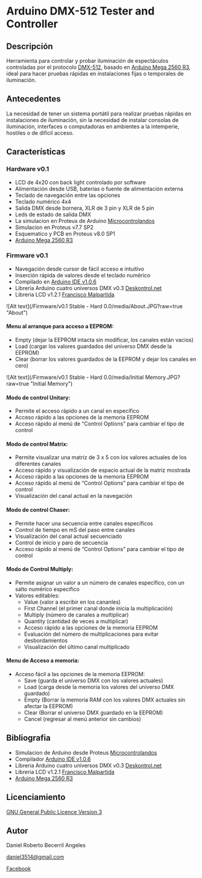 # Arduino DMX-512 Tester and Controller

## Descripción
Herramienta para controlar y probar iluminación de espectáculos controladas por el protocolo [DMX-512](http://es.wikipedia.org/wiki/Digital_Multiplex), basado en [Arduino Mega 2560 R3](http://www.arduino.cc/en/Main/ArduinoBoardMega2560), ideal para hacer pruebas rápidas en instalaciones fijas o temporales de iluminación.

## Antecedentes
La necesidad de tener un sistema portátil para realizar pruebas rápidas en instalaciones de iluminación, sin la necesidad de instalar consolas de iluminación, interfaces o computadoras en ambientes a la intemperie, hostiles o de difícil acceso.

## Características

### Hardware v0.1
- LCD de 4x20 con back light controlado por software
- Alimentación desde USB, baterías o fuente de alimentación externa
- Teclado de navegación entre las opciones
- Teclado numérico 4x4
- Salida DMX desde bornera, XLR de 3 pin y XLR de 5 pin
- Leds de estado de salida DMX
- La simulacion en Proteus de Arduino [Microcontrolandos](http://microcontrolandos.blogspot.mx/2012/12/arduino-componentes-para-o-proteus.html)
- Simulacion en Proteus v7.7 SP2
- Esquematico y PCB en Proteus v8.0 SP1
- [Arduino Mega 2560 R3](http://www.arduino.cc/en/Main/ArduinoBoardMega2560)

### Firmware v0.1
- Navegación desde cursor de fácil acceso e intuitivo
- Inserción rápida de valores desde el teclado numérico
- Compilado en [Arduino IDE v1.0.6](http://www.arduino.cc/en/Main/OldSoftwareReleases)
- Libreria Arduino cuatro universos DMX v0.3 [Deskontrol.net](http://www.deskontrol.net/blog/libreria-arduino-cuatro-universos-dmx/)
- Libreria LCD v1.2.1 [Francisco Malpartida](https://bitbucket.org/fmalpartida/new-liquidcrystal/wiki/Home)

![Alt text](/Firmware/v0.1 Stable - Hard 0.0/media/About.JPG?raw=true "About")

#### Menu al arranque para acceso a EEPROM:
- Empty (dejar la EEPROM intacta sin modificar, los canales están vacios)
- Load (cargar los valores guardados del universo DMX desde la EEPROM)
- Clear (borrar los valores guardados de la EEPROM y dejar los canales en cero)

![Alt text](/Firmware/v0.1 Stable - Hard 0.0/media/Initial Memory.JPG?raw=true "Initial Memory")

#### Modo de control Unitary:
- Permite el acceso rápido a un canal en específico
- Acceso rápido a las opciones de la memoria EEPROM
- Acceso rápido al menú de “Control Options” para cambiar el tipo de control

#### Modo de control Matrix: 
- Permite visualizar una matriz de 3 x 5 con los valores actuales de los diferentes canales
- Acceso rápido y visualización de espacio actual de la matriz mostrada
- Acceso rápido a las opciones de la memoria EEPROM
- Acceso rápido al menú de “Control Options” para cambiar el tipo de control
- Visualización del canal actual en la navegación

#### Modo de control Chaser:
- Permite hacer una secuencia entre canales específicos
- Control de tiempo en mS del paso entre canales
- Visualización del canal actual secuenciado
- Control de inicio y paro de secuencia
- Acceso rápido al menú de “Control Options” para cambiar el tipo de control

#### Modo de Control Multiply:
- Permite asignar un valor a un número de canales específico, con un salto numérico especifico
- Valores editables:
  - Value (valor a escribir en los cananles)
  - First Channel (el primer canal donde inicia la multiplicación)
  - Multiply (número de canales a multiplicar)
  - Quantity (cantidad de veces a multiplicar) 
  - Acceso rápido a las opciones de la memoria EEPROM
  - Evaluación del número de multiplicaciones para evitar desbordamientos
  - Visualización del último canal multiplicado

#### Menu de Acceso a memoria:
- Acceso fácil a las opciones de la memoria EEPROM:
  - Save (guarda el universo DMX con los valores actuales)
  - Load (carga desde la memoria los valores del universo DMX guardado)
  - Empty (Borrar la memoria RAM con los valores DMX actuales sin afectar la EEPROM)
  - Clear (Borrar el universo DMX guardado en la EEPROM)
  - Cancel (regresar al menú anterior sin cambios)

## Bibliografia
- Simulacion de Arduino desde Proteus [Microcontrolandos](http://microcontrolandos.blogspot.mx/2012/12/arduino-componentes-para-o-proteus.html)
- Compilador [Arduino IDE v1.0.6](http://www.arduino.cc/en/Main/OldSoftwareReleases)
- Libreria Arduino cuatro universos DMX v0.3 [Deskontrol.net](http://www.deskontrol.net/blog/libreria-arduino-cuatro-universos-dmx/)
- Libreria LCD v1.2.1 [Francisco Malpartida](https://bitbucket.org/fmalpartida/new-liquidcrystal/wiki/Home)
- [Arduino Mega 2560 R3](http://www.arduino.cc/en/Main/ArduinoBoardMega2560)

## Licenciamiento
[GNU General Public Licence Version 3](/LICENSE)

## Autor
Daniel Roberto Becerril Angeles

[daniel3514@gmail.com](mailto:daniel3514@gmail.com)

[Facebook](https://www.facebook.com/daniel.3514)
